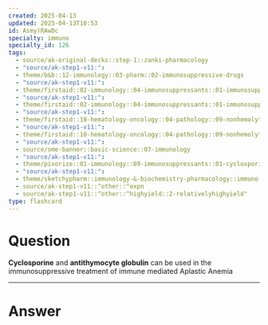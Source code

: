 ```yaml
---
created: 2025-04-13
updated: 2025-04-13T10:53
id: Asmy)RAwDc
specialty: immuno
specialty_id: 126
tags:
  - source/ak-original-decks::step-1::zanki-pharmacology
  - "source/ak-step1-v11:": 
  - theme/b&b::12-immunology::03-pharm::02-immunosuppressive-drugs
  - "source/ak-step1-v11:": 
  - theme/firstaid::02-immunology::04-immunosuppressants::01-immunosuppressants
  - "source/ak-step1-v11:": 
  - theme/firstaid::02-immunology::04-immunosuppressants::01-immunosuppressants::cyclosporine
  - "source/ak-step1-v11:": 
  - theme/firstaid::10-hematology-oncology::04-pathology::09-nonhemolytic-normocytic-anemia::aplastic-anemia
  - "source/ak-step1-v11:": 
  - theme/firstaid::10-hematology-oncology::04-pathology::09-nonhemolytic-normocytic-anemia::aplastic-anemia::treatment
  - "source/ak-step1-v11:": 
  - source/ome-banner::basic-science::07-immunology
  - "source/ak-step1-v11:": 
  - theme/pixorize::01-immunology::09-immunosuppressants::01-cyclosporine
  - "source/ak-step1-v11:": 
  - theme/sketchypharm::immunology-&-biochemistry-pharmacology::immuno-suppressives::transplant-rejection-prophylaxis
  - source/ak-step1-v11::^other::^expn
  - source/ak-step1-v11::^other::^highyield::2-relativelyhighyield"
type: flashcard
---
```


# Question
**Cyclosporine** and **antithymocyte globulin** can be used in the immunosuppressive treatment of immune mediated Aplastic Anemia

---

# Answer
